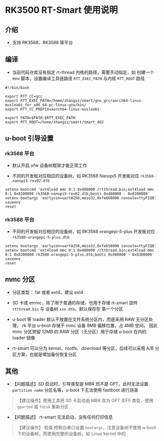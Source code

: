 # RK3500 RT-Smart 使用说明

## 介绍

- 支持 RK3568、RK3588 等平台

## 编译

- 当前代码仓库没有指定 rt-thread 内核的路径，需要手动指定，如 创建一个 env 脚本，设置编译工具链路径 `RTT_EXEC_PATH` 与内核 `RTT_ROOT` 路径

```shell
#!/bin/bash

export RTT_CC=gcc
export RTT_EXEC_PATH=/home/zhangsz/smart/gnu_gcc/aarch64-linux-musleabi_for_x86_64-pc-linux-gnu/bin/
export RTT_CC_PREFIX=aarch64-linux-musleabi-

export PATH=$PATH:$RTT_EXEC_PATH
export RTT_ROOT=/home/zhangsz/smart/smart_dd2
```

## u-boot 引导设置

### rk3568 平台

- 默认开启 ofw 设备树框架才能正常工作

- 不同的开发板对应相应的设备树，如 RK3568 Nanopi5 开发板对应 `rk3568-nanopi5-rev02.dtb`

```shell
setenv bootcmd 'ext4load mmc 0:1 0x480000 /rtthread.bin;ext4load mmc 0:1 0x8300000 rk3568-nanopi5-rev02.dtb;booti 0x480000 - 0x8300000'
setenv bootargs 'earlycon=uart8250,mmio32,0xfe660000 console=ttyFIQ0'
saveenv
reset
```

### rk3588 平台

- 不同的开发板对应相应的设备树，如 RK3588 orangepi-5-plus 开发板对应 `rk3588-orangepi-5-plus.dtb`

```shell
setenv bootargs 'earlycon=uart8250,mmio32,0xfeb50000 console=ttyFIQ0'
setenv bootcmd 'ext4load mmc 0:1 0x480000 /rtthread.bin;ext4load mmc 0:1 0x8300000 rk3588-orangepi-5-plus.dtb;booti 0x480000 - 0x8300000'
saveenv
reset
```

## mmc 分区

- 分区类型： fat 或者 ext4，建议 ext4

- SD 卡或 emmc，除了用于普通的存储，也用于存储 rt-smart 固件 `rtthread.bin` 与 设备树 `xxx.dtb`，默认保存在 第一个分区

- u-boot 等 loader 默认不放置在文件系统分区内，而是采用 RAW 无分区处理， rk 平台 u-boot 存储于 mmc 设备 8MB 偏移位置，占 4MB 空间，
 因此 mmc 分区预留 12MB 的 RAW 分区（无分区）用于存储 u-boot 在内的 loader 镜像

- rt-smart 可以分为 kernel、rootfs、download 等分区，后续可以采用 A/B 分区方案，也就是增加备份恢复分区

## 其他

- 【问题描述】SD 启动时，引导类型是 MBR 而不是 GPT，此时无法设置 `partition name` 分区名等，u-boot 下无法使用 fastboot 进行烧录

> 【建议操作】使用工具把  SD 卡启动由 MBR 改为 GPT (EFI) 类型，使用 `gparted` 或 `fdisk` 重新分区

- 【问题描述】 rt-smart 无法启动，没有任何打印信息

> 【建议操作】 检查 控制台串口设置 `bootargs`，注意设备树不使用 u-boot 下的设备树，而使用完整的设备树，如 Linux kernel 中的



